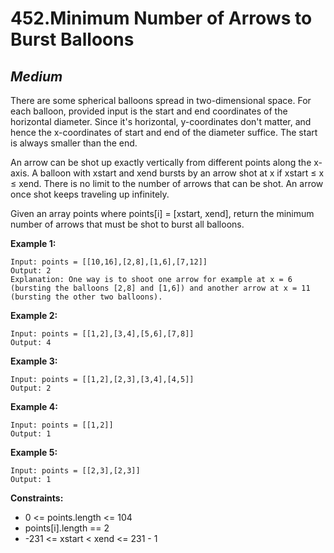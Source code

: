 452.Minimum Number of Arrows to Burst Balloons
==============

*Medium*
--------------

There are some spherical balloons spread in two-dimensional space. For each balloon, provided input is the start and end coordinates of the horizontal diameter. Since it's horizontal, y-coordinates don't matter, and hence the x-coordinates of start and end of the diameter suffice. The start is always smaller than the end.

An arrow can be shot up exactly vertically from different points along the x-axis. A balloon with xstart and xend bursts by an arrow shot at x if xstart ≤ x ≤ xend. There is no limit to the number of arrows that can be shot. An arrow once shot keeps traveling up infinitely.

Given an array points where points[i] = [xstart, xend], return the minimum number of arrows that must be shot to burst all balloons.

**Example 1:**

    Input: points = [[10,16],[2,8],[1,6],[7,12]]
    Output: 2
    Explanation: One way is to shoot one arrow for example at x = 6 (bursting the balloons [2,8] and [1,6]) and another arrow at x = 11 (bursting the other two balloons).

**Example 2:**

    Input: points = [[1,2],[3,4],[5,6],[7,8]]
    Output: 4

**Example 3:**

    Input: points = [[1,2],[2,3],[3,4],[4,5]]
    Output: 2

**Example 4:**

    Input: points = [[1,2]]
    Output: 1

**Example 5:**

    Input: points = [[2,3],[2,3]]
    Output: 1

**Constraints:**

* 0 <= points.length <= 104
* points[i].length == 2
* -231 <= xstart < xend <= 231 - 1
